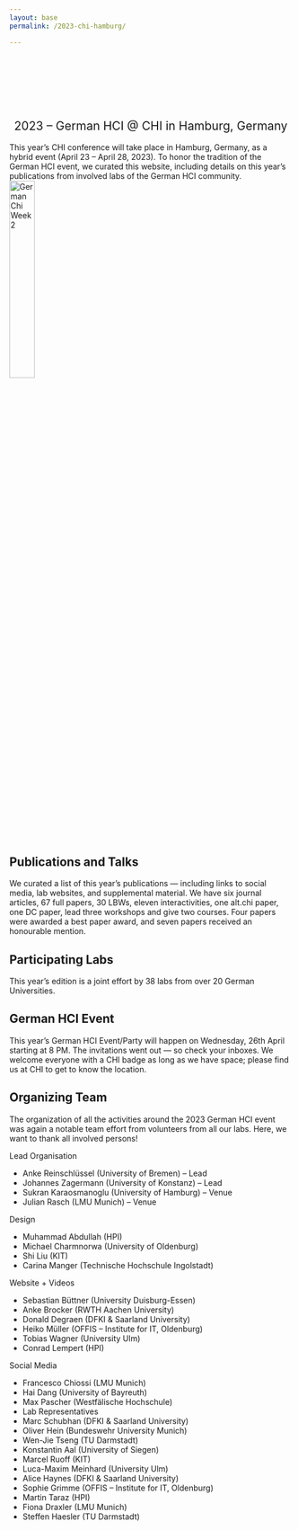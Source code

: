 ```yaml
---
layout: base
permalink: /2023-chi-hamburg/

---
```

<br>
<br>
<br>
<br>
<br>
<h2 style="font-weight: 400; text-align: center">2023 – German HCI @ CHI in Hamburg, Germany</h2>

This year’s CHI conference will take place in Hamburg, Germany, as a hybrid event (April 23 – April 28, 2023). To honor the tradition of the German HCI event, we curated this website, including details on this year’s publications from involved labs of the German HCI community.
<img src="https://user-images.githubusercontent.com/111348509/234105772-de870f99-a3e8-4e41-9eb1-c2c64cbb6389.png" alt="German Chi Week 2" style="width:30%;">

## Publications and Talks
We curated a list of this year’s publications — including links to social media, lab websites, and supplemental material. We have six journal articles, 67 full papers, 30 LBWs, eleven interactivities, one alt.chi paper, one DC paper, lead three workshops and give two courses. Four papers were awarded a best paper award, and seven papers received an honourable mention.

## Participating Labs
This year’s edition is a joint effort by 38 labs from over 20 German Universities.

## German HCI Event
This year’s German HCI Event/Party will happen on Wednesday, 26th April starting at 8 PM. The invitations went out — so check your inboxes. We welcome everyone with a CHI badge as long as we have space; please find us at CHI to get to know the location.


## Organizing Team
The organization of all the activities around the 2023 German HCI event was again a notable team effort from volunteers from all our labs. Here, we want to thank all involved persons!

Lead Organisation
- Anke Reinschlüssel (University of Bremen) – Lead
- Johannes Zagermann (University of Konstanz) – Lead
- Sukran Karaosmanoglu (University of Hamburg) – Venue
- Julian Rasch (LMU Munich) – Venue 

Design
- Muhammad Abdullah (HPI)
- Michael Charmnorwa (University of Oldenburg)
- Shi Liu (KIT)
- Carina Manger (Technische Hochschule Ingolstadt)

Website + Videos
- Sebastian Büttner (University Duisburg-Essen)
- Anke Brocker (RWTH Aachen University)
- Donald Degraen (DFKI & Saarland University)
- Heiko Müller (OFFIS – Institute for IT, Oldenburg)
- Tobias Wagner (University Ulm)
- Conrad Lempert (HPI)

Social Media
- Francesco Chiossi (LMU Munich)
- Hai Dang (University of Bayreuth)
- Max Pascher (Westfälische Hochschule)
- Lab Representatives
- Marc Schubhan (DFKI & Saarland University)
- Oliver Hein (Bundeswehr University Munich)
- Wen-Jie Tseng (TU Darmstadt)
- Konstantin Aal (University of Siegen)
- Marcel Ruoff (KIT)
- Luca-Maxim Meinhard (University Ulm)
- Alice Haynes (DFKI & Saarland University)
- Sophie Grimme (OFFIS – Institute for IT, Oldenburg)
- Martin Taraz (HPI)
- Fiona Draxler (LMU Munich)
- Steffen Haesler (TU Darmstadt)
